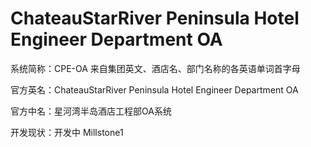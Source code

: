 ﻿# ChateauStarRiver Peninsula Hotel Engineer Department OA

系统简称：CPE-OA 来自集团英文、酒店名、部门名称的各英语单词首字母 

官方英名：ChateauStarRiver Peninsula Hotel Engineer Department OA

官方中名：星河湾半岛酒店工程部OA系统

开发现状：开发中 Millstone1
